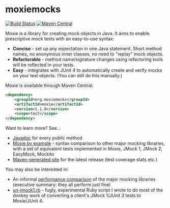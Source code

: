 moxiemocks
==========

[![Build Status](https://travis-ci.org/pobrelkey/moxiemocks.svg?branch=master)](https://travis-ci.org/pobrelkey/moxiemocks)
[![Maven Central](https://maven-badges.herokuapp.com/maven-central/org.moxiemocks/moxie/badge.png)](http://search.maven.org/#search|gav|1|g%3A%22org.moxiemocks%22%20AND%20a%3A%22moxie%22)


Moxie is a library for creating mock objects in Java.  It aims to enable prescriptive mock tests with an easy-to-use syntax:

* **Concise** - set up any expectation in one Java statement. Short method names, no anonymous inner classes, no need to "replay" mock objects. 
* **Refactorable** - method name/signature changes using refactoring tools will be reflected in your tests. 
* **Easy** - integrates with JUnit 4 to automatically create and verify mocks on your test objects. (You can still do this manually.) 

Moxie is ovailable through Maven Central:

```xml
<dependency>
    <groupId>org.moxiemocks</groupId>
    <artifactId>moxie</artifactId>
    <version>1.1.0</version>
    <scope>test</scope>
</dependency>
```

Want to learn more? See...

* [Javadoc](http://pobrelkey.github.io/moxiemocks/mvn/apidocs/) for every public method
* [Moxie by example](https://github.com/pobrelkey/mockdemo/wiki/Syntax-Comparison) - syntax comparison to other major mocking libraries, with a set of equivalent tests implemented in Moxie, JMock 1, JMock 2, EasyMock, Mockito
* [Maven-generated site](http://pobrelkey.github.io/moxiemocks/mvn/) for the latest release (test coverage stats etc.) 

You may also be interested in:

* An informal [performance comparison](https://github.com/pobrelkey/mockdemo/wiki/Performance-Comparison) of the major mocking libraries (executive summary: they all perform just fine)
* [un-jmock1.rb](https://code.google.com/p/moxiemocks/source/browse/scripts/un-jmock1.rb) - fugly, experimental Ruby script I wrote to do most of the donkey work of converting a client's JMock 1/JUnit 3 tests to Moxie/JUnit 4. 

